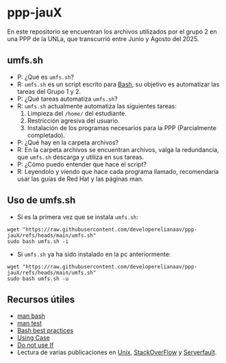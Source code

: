 # ppp-jauX
En este repositorio se encuentran los archivos utilizados por el grupo 2
en una PPP de la UNLa, que transcurrió entre Junio y Agosto del 2025.

## umfs.sh

* P: ¿Qué es ```umfs.sh```?
* R: ```umfs.sh``` es un script escrito para [Bash](https://www.gnu.org/software/bash/), su objetivo
  es automatizar las tareas del Grupo 1 y 2.
* P: ¿Qué tareas automatiza ```umfs.sh```?
* R: ```umfs.sh``` actualmente automatiza las siguientes tareas:
  1. Limpieza del ```/home/``` del estudiante.
  2. Restricción agresiva del usuario.
  3. Instalación de los programas necesarios para la PPP (Parcialmente completado).
* P: ¿Qué hay en la carpeta archivos?
* R: En la carpeta archivos se encuentran archivos, valga la redundancia, que ```umfs.sh```
  descarga y utiliza en sus tareas.
* P: ¿Cómo puedo entender que hace el script?
* R: Leyendolo y viendo que hace cada programa llamado, recomendaría usar las guías
  de Red Hat y las páginas man.

## Uso de umfs.sh

* Si es la primera vez que se instala ```umfs.sh```:

```
wget "https://raw.githubusercontent.com/developerelianaav/ppp-jauX/refs/heads/main/umfs.sh"
sudo bash umfs.sh -i
```

* Si ```umfs.sh``` ya ha sido instalado en la pc anteriormente:

```
wget "https://raw.githubusercontent.com/developerelianaav/ppp-jauX/refs/heads/main/umfs.sh"
sudo bash umfs.sh -u
```

## Recursos útiles
* [man bash](https://www.man7.org/linux/man-pages/man1/bash.1.html)
* [man test](https://www.man7.org/linux/man-pages/man1/test.1.html)
* [Bash best practices](https://bertvv.github.io/cheat-sheets/Bash.html)
* [Using Case](https://www.redhat.com/en/blog/arguments-options-bash-scripts)
* [Do not use If](https://www.youtube.com/watch?v=p0KKBmfiVl0)
* Lectura de varias publicaciones en [Unix](https://unix.stackexchange.com), [StackOverFlow](https://stackoverflow.com)
  y [Serverfault](https://serverfault.com).
